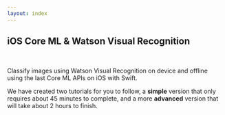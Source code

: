 ```yaml
---
layout: index
---
```


## iOS Core ML & Watson Visual Recognition

<br>

Classify images using Watson Visual Recognition on device and offline using the last Core ML APIs on iOS with Swift.

We have created two tutorials for you to follow, a **simple** version that only requires about 45 minutes to complete, and a more **advanced** version that will take about 2 hours to finish.
